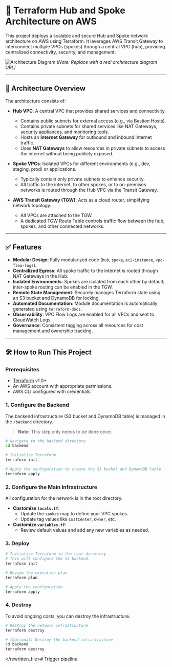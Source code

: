 # 🚀 Terraform Hub and Spoke Architecture on AWS

This project deploys a scalable and secure Hub and Spoke network architecture on AWS using Terraform. It leverages AWS Transit Gateway to interconnect multiple VPCs (spokes) through a central VPC (hub), providing centralized connectivity, security, and management.

![Architecture Diagram](https://user-images.githubusercontent.com/10996348/123456789-abcdef.png) 
*(Note: Replace with a real architecture diagram URL)*

---

## 🎯 Architecture Overview

The architecture consists of:

-   **Hub VPC**: A central VPC that provides shared services and connectivity.
    -   Contains public subnets for external access (e.g., via Bastion Hosts).
    -   Contains private subnets for shared services like NAT Gateways, security appliances, and monitoring tools.
    -   Hosts an **Internet Gateway** for outbound and inbound internet traffic.
    -   Uses **NAT Gateways** to allow resources in private subnets to access the internet without being publicly exposed.

-   **Spoke VPCs**: Isolated VPCs for different environments (e.g., dev, staging, prod) or applications.
    -   Typically contain only private subnets to enhance security.
    -   All traffic to the internet, to other spokes, or to on-premises networks is routed through the Hub VPC via the Transit Gateway.

-   **AWS Transit Gateway (TGW)**: Acts as a cloud router, simplifying network topology.
    -   All VPCs are attached to the TGW.
    -   A dedicated TGW Route Table controls traffic flow between the hub, spokes, and other connected networks.

---

## ✅ Features

-   **Modular Design**: Fully modularized code (`hub`, `spoke`, `ec2-instance`, `vpc-flow-logs`).
-   **Centralized Egress**: All spoke traffic to the internet is routed through NAT Gateways in the Hub.
-   **Isolated Environments**: Spokes are isolated from each other by default; inter-spoke routing can be enabled in the TGW.
-   **Remote State Management**: Securely manages Terraform state using an S3 bucket and DynamoDB for locking.
-   **Automated Documentation**: Module documentation is automatically generated using `terraform-docs`.
-   **Observability**: VPC Flow Logs are enabled for all VPCs and sent to CloudWatch Logs.
-   **Governance**: Consistent tagging across all resources for cost management and ownership tracking.

---

## 🛠️ How to Run This Project

### Prerequisites

-   [Terraform](https://learn.hashicorp.com/tutorials/terraform/install-cli) v1.0+
-   An AWS account with appropriate permissions.
-   AWS CLI configured with credentials.

### 1. Configure the Backend

The backend infrastructure (S3 bucket and DynamoDB table) is managed in the `/backend` directory.

> **Note**: This step only needs to be done once.

```bash
# Navigate to the backend directory
cd backend

# Initialize Terraform
terraform init

# Apply the configuration to create the S3 bucket and DynamoDB table
terraform apply
```

### 2. Configure the Main Infrastructure

All configuration for the network is in the root directory.

-   **Customize `locals.tf`**:
    -   Update the `spokes` map to define your VPC spokes.
    -   Update tag values like `CostCenter`, `Owner`, etc.
-   **Customize `variables.tf`**:
    -   Review default values and add any new variables as needed.

### 3. Deploy

```bash
# Initialize Terraform in the root directory
# This will configure the S3 backend.
terraform init

# Review the execution plan
terraform plan

# Apply the configuration
terraform apply
```

### 4. Destroy

To avoid ongoing costs, you can destroy the infrastructure.

```bash
# Destroy the network infrastructure
terraform destroy

# (Optional) Destroy the backend infrastructure
cd backend
terraform destroy
```

</rewritten_file># Trigger pipeline
